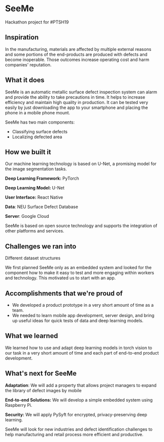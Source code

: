# SeeMe
Hackathon project for #PTSH19



## Inspiration
In the manufacturing, materials are affected by multiple external reasons and some portions of the end-products are produced with defects and become inoperable. Those outcomes increase operating cost and harm companies' reputation. 

## What it does
SeeMe is an automatic metallic surface defect inspection system can alarm and provide the ability to take precautions in time. It helps to increase efficiency and maintain high quality in production. It can be tested very easily by just downloading the app to your smartphone and placing the phone in a mobile phone mount.

SeeMe has two main components:

* Classifying surface defects 
* Localizing defected area


## How we built it
Our machine learning technology is based on U-Net, a promising model for the image segmentation tasks. 

**Deep Learning Framework:** PyTorch

**Deep Learning Model:** U-Net 

**User Interface:** React Native

**Data**: NEU Surface Defect Database

**Server**: Google Cloud

SeeMe is based on open source technology and supports the integration of other platforms and services.

## Challenges we ran into
Different dataset structures 

We first planned SeeMe only as an embedded system and looked for the component how to make it easy to test and more engaging within workers and technology. This motivated us to start with an app.

## Accomplishments that we're proud of
* We developed a product prototype in a very short amount of time as a team.
* We needed to learn mobile app development, server design, and bring up useful ideas for quick tests of data and deep learning models.

## What we learned
We learned how to use and adapt deep learning models in torch vision to our task in a very short amount of time and each part of end-to-end product development.

## What's next for SeeMe
**Adaptation**: We will add a property that allows project managers to expand the library of defect images by mobile

**End-to-end Solutions:** We will develop a simple embedded system using Raspberry Pi.

**Security:** We will apply PySyft for encrypted, privacy-preserving deep learning.

SeeMe will look for new industries and defect identification challenges to help manufacturing and retail process more efficient and productive.
